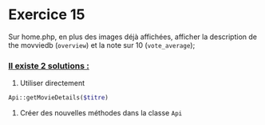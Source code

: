# Exercice 15

Sur home.php, en plus des images déjà affichées, afficher la description de the movviedb (`overview`) et la note sur 10 (`vote_average`);

### <u>Il existe 2 solutions :</u>
1. Utiliser directement
```php
Api::getMovieDetails($titre)
```
1. Créer des nouvelles méthodes dans la classe `Api`